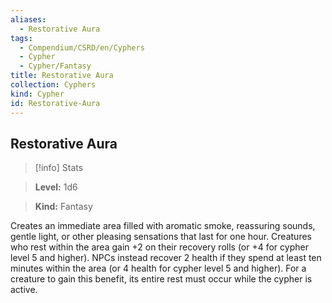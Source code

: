 ```yaml
---
aliases:
  - Restorative Aura
tags:
  - Compendium/CSRD/en/Cyphers
  - Cypher
  - Cypher/Fantasy
title: Restorative Aura
collection: Cyphers
kind: Cypher
id: Restorative-Aura
---
```

## Restorative Aura    
>[!info] Stats    
> **Level:** 1d6    
> **Kind:** Fantasy  
    
Creates an immediate area filled with aromatic smoke, reassuring sounds, gentle light, or other pleasing sensations that last for one hour. Creatures who rest within the area gain +2 on their recovery rolls (or +4 for cypher level 5 and higher). NPCs instead recover 2 health if they spend at least ten minutes within the area (or 4 health for cypher level 5 and higher). For a creature to gain this benefit, its entire rest must occur while the cypher is active.
